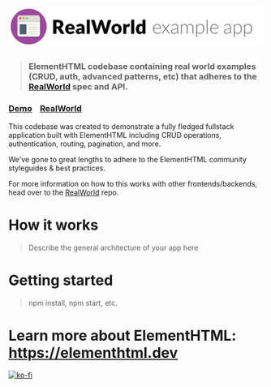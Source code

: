 # ![RealWorld Example App](logo.png)

> ### ElementHTML codebase containing real world examples (CRUD, auth, advanced patterns, etc) that adheres to the [RealWorld](https://github.com/gothinkster/realworld) spec and API.


### [Demo](https://demo.realworld.io/)&nbsp;&nbsp;&nbsp;&nbsp;[RealWorld](https://github.com/gothinkster/realworld)


This codebase was created to demonstrate a fully fledged fullstack application built with ElementHTML including CRUD operations, authentication, routing, pagination, and more.

We've gone to great lengths to adhere to the ElementHTML community styleguides & best practices.

For more information on how to this works with other frontends/backends, head over to the [RealWorld](https://github.com/gothinkster/realworld) repo.


# How it works

> Describe the general architecture of your app here

# Getting started

> npm install, npm start, etc.


# Learn more about ElementHTML: https://elementhtml.dev

[![ko-fi](https://ko-fi.com/img/githubbutton_sm.svg)](https://ko-fi.com/Q5Q6QVCYE)
